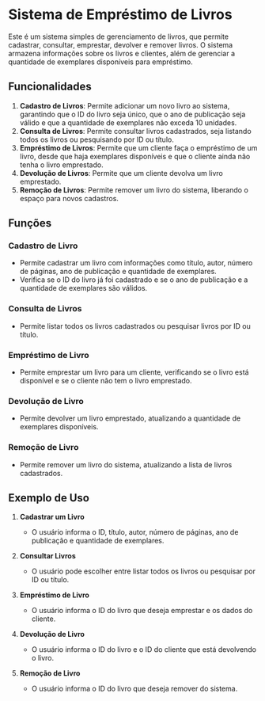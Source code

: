 # Sistema de Empréstimo de Livros

Este é um sistema simples de gerenciamento de livros, que permite cadastrar, consultar, emprestar, devolver e remover livros. O sistema armazena informações sobre os livros e clientes, além de gerenciar a quantidade de exemplares disponíveis para empréstimo.

## Funcionalidades

1. **Cadastro de Livros**: Permite adicionar um novo livro ao sistema, garantindo que o ID do livro seja único, que o ano de publicação seja válido e que a quantidade de exemplares não exceda 10 unidades.
2. **Consulta de Livros**: Permite consultar livros cadastrados, seja listando todos os livros ou pesquisando por ID ou título.
3. **Empréstimo de Livros**: Permite que um cliente faça o empréstimo de um livro, desde que haja exemplares disponíveis e que o cliente ainda não tenha o livro emprestado.
4. **Devolução de Livros**: Permite que um cliente devolva um livro emprestado.
5. **Remoção de Livros**: Permite remover um livro do sistema, liberando o espaço para novos cadastros.

## Funções

### Cadastro de Livro
- Permite cadastrar um livro com informações como título, autor, número de páginas, ano de publicação e quantidade de exemplares.
- Verifica se o ID do livro já foi cadastrado e se o ano de publicação e a quantidade de exemplares são válidos.

### Consulta de Livros
- Permite listar todos os livros cadastrados ou pesquisar livros por ID ou título.

### Empréstimo de Livro
- Permite emprestar um livro para um cliente, verificando se o livro está disponível e se o cliente não tem o livro emprestado.

### Devolução de Livro
- Permite devolver um livro emprestado, atualizando a quantidade de exemplares disponíveis.

### Remoção de Livro
- Permite remover um livro do sistema, atualizando a lista de livros cadastrados.


## Exemplo de Uso

1. **Cadastrar um Livro**
   - O usuário informa o ID, título, autor, número de páginas, ano de publicação e quantidade de exemplares.
   
2. **Consultar Livros**
   - O usuário pode escolher entre listar todos os livros ou pesquisar por ID ou título.
   
3. **Empréstimo de Livro**
   - O usuário informa o ID do livro que deseja emprestar e os dados do cliente.
   
4. **Devolução de Livro**
   - O usuário informa o ID do livro e o ID do cliente que está devolvendo o livro.
   
5. **Remoção de Livro**
   - O usuário informa o ID do livro que deseja remover do sistema.

